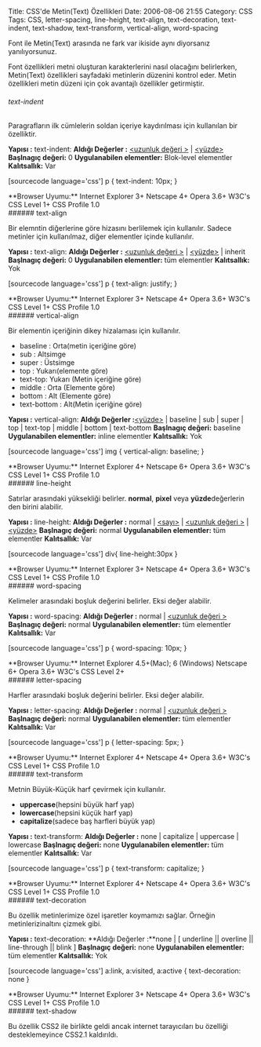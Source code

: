 Title: CSS&#039;de Metin(Text) Özellikleri
Date: 2006-08-06 21:55
Category: CSS
Tags: CSS, letter-spacing, line-height, text-align, text-decoration, text-indent, text-shadow, text-transform, vertical-align, word-spacing

Font ile Metin(Text) arasında ne fark var ikiside aynı diyorsanız
yanılıyorsunuz. <!--more-->

Font özellikleri metni oluşturan karakterlerini nasıl olacağını
belirlerken, Metin(Text) özellikleri sayfadaki metinlerin düzenini
kontrol eder. Metin özellikleri metin düzeni için çok avantajlı
özellikler getirmiştir.

###### text-indent

Paragrafların ilk cümlelerin soldan içeriye kaydırılması için kullanılan
bir özelliktir.

**Yapısı :** text-indent: <deger> **Aldığı Değerler :** [<uzunluk değeri >][] | [<yüzde>][<uzunluk değeri >] **Başlnagıç değeri:** 0
**Uygulanabilen elementler:** Blok-level elementler **Kalıtsallık:** Var

[sourcecode language='css'] p { text-indent: 10px; } 

<div class="tarayiciuyum">
**Browser Uyumu:** Internet Explorer 3+ Netscape 4+ Opera 3.6+ W3C's CSS
Level 1+ CSS Profile 1.0

</div>
###### text-align

Bir elemntin diğerlerine göre hizasını berlilemek için kullanılır.
Sadece metinler için kullanılmaz, diğer elementler içinde kullanılır.

**Yapısı :** text-align: <deger> **Aldığı Değerler :** [<uzunluk değeri >][] | [<yüzde>][<uzunluk değeri >] | inherit **Başlnagıç
değeri:** 0 **Uygulanabilen elementler:** tüm elementler
**Kalıtsallık:** Yok

[sourcecode language='css'] p { text-align: justify; } 

<div class="tarayiciuyum">
**Browser Uyumu:** Internet Explorer 3+ Netscape 4+ Opera 3.6+ W3C's CSS
Level 1+ CSS Profile 1.0

</div>
###### vertical-align

Bir elementin içeriğinin dikey hizalaması için kullanılır.

-   baseline : Orta(metin içeriğine göre)
-   sub : Altsimge
-   super : Üstsimge
-   top : Yukarı(elemente göre)
-   text-top: Yukarı (Metin içeriğine göre)
-   middle : Orta (Elemente göre)
-   bottom : Alt (Elemente göre)
-   text-bottom : Alt(Metin içeriğine göre)

**Yapısı :** vertical-align: <deger> **Aldığı Değerler
:**[<yüzde>][<uzunluk değeri >] | baseline | sub | super | top |
text-top | middle | bottom | text-bottom **Başlnagıç değeri:** baseline
**Uygulanabilen elementler:** inline elementler **Kalıtsallık:** Yok

[sourcecode language='css'] img { vertical-align: baseline; }


<div class="tarayiciuyum">
**Browser Uyumu:** Internet Explorer 4+ Netscape 6+ Opera 3.6+ W3C's CSS
Level 1+ CSS Profile 1.0

</div>
###### line-height

Satırlar arasındaki yüksekliği belirler. **normal**, **pixel** veya
**yüzde**değerlerin den birini alabilir.

**Yapısı :** line-height: <deger> **Aldığı Değerler :** normal |
[<sayı>][<uzunluk değeri >] | [<uzunluk değeri >][] |
[<yüzde>][<uzunluk değeri >] **Başlnagıç değeri:** normal
**Uygulanabilen elementler:** tüm elementler **Kalıtsallık:** Var

[sourcecode language='css'] div{ line-height:30px } 

<div class="tarayiciuyum">
**Browser Uyumu:** Internet Explorer 3+ Netscape 4+ Opera 3.6+ W3C's CSS
Level 1+ CSS Profile 1.0

</div>
###### word-spacing

Kelimeler arasındaki boşluk değerini belirler. Eksi değer alabilir.

**Yapısı :** word-spacing: <deger> **Aldığı Değerler :** normal |
[<uzunluk değeri >][] **Başlnagıç değeri:** normal **Uygulanabilen
elementler:** tüm elementler **Kalıtsallık:** Var

[sourcecode language='css'] p { word-spacing: 10px; } 

<div class="tarayiciuyum">
**Browser Uyumu:** Internet Explorer 4.5+(Mac); 6 (Windows) Netscape 6+
Opera 3.6+ W3C's CSS Level 2+

</div>
###### letter-spacing

Harfler arasındaki boşluk değerini belirler. Eksi değer alabilir.

**Yapısı :** letter-spacing: <deger> **Aldığı Değerler :** normal |
[<uzunluk değeri >][] **Başlnagıç değeri:** normal **Uygulanabilen
elementler:** tüm elementler **Kalıtsallık:** Var

[sourcecode language='css'] p { letter-spacing: 5px; } 

<div class="tarayiciuyum">
**Browser Uyumu:** Internet Explorer 4+ Netscape 4+ Opera 3.6+ W3C's CSS
Level 1+ CSS Profile 1.0

</div>
###### text-transform

Metnin Büyük-Küçük harf çevirmek için kullanılır.

-   **uppercase**(hepsini büyük harf yap)
-   **lowercase**(hepsini küçük harf yap)
-   **capitalize**(sadece baş harfleri büyük yap)

**Yapısı :** text-transform: <deger> **Aldığı Değerler :** none |
capitalize | uppercase | lowercase **Başlnagıç değeri:** none
**Uygulanabilen elementler:** tüm elementler **Kalıtsallık:** Var

[sourcecode language='css'] p { text-transform: capitalize; }


<div class="tarayiciuyum">
**Browser Uyumu:** Internet Explorer 4+ Netscape 4+ Opera 3.6+ W3C's CSS
Level 1+ CSS Profile 1.0

</div>
###### text-decoration

Bu özellik metinlerimize özel işaretler koymamızı sağlar. Örneğin
metinlerizinaltını çizmek gibi.

**Yapısı :** text-decoration: <deger> **Aldığı Değerler :**none | [ underline || overline || line-through || blink ] **Başlnagıç değeri:**
none **Uygulanabilen elementler:** tüm elementler **Kalıtsallık:** Yok

[sourcecode language='css'] a:link, a:visited, a:active {
text-decoration: none } 

<div class="tarayiciuyum">
**Browser Uyumu:** Internet Explorer 3+ Netscape 4+ Opera 3.6+ W3C's CSS
Level 1+ CSS Profile 1.0

</div>
###### text-shadow

Bu özellik CSS2 ile birlikte geldi ancak internet tarayıcıları bu
özelliği desteklemeyince CSS2.1 kaldırıldı.

</p>

  [<uzunluk değeri >]: http://www.fatihhayrioglu.com/?p=95

